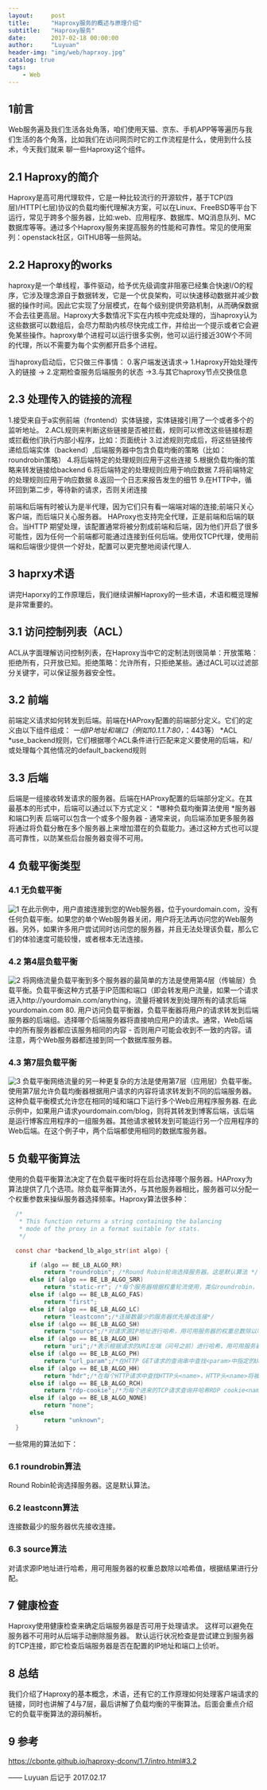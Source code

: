 ```yaml
---
layout:     post
title:      "Haproxy服务的概述与原理介绍"
subtitle:   "Haproxy服务"
date:       2017-02-18 00:00:00
author:     "Luyuan"
header-img: "img/web/haprxoy.jpg"
catalog: true
tags:
    - Web
---
```



## 1前言
Web服务遍及我们生活各处角落，咱们使用天猫、京东、手机APP等等遍历与我们生活的各个角落，比如我们在访问网页时它的工作流程是什么，使用到什么技术，今天我们就来
聊一些Haproxy这个组件。

## 2.1 Haproxy的简介
Haproxy是高可用代理软件，它是一种比较流行的开源软件，基于TCP(四层)/HTTP(七层)协议的负载均衡代理解决方案，可以在Linux、FreeBSD等平台下运行，常见于跨多个服务器，比如:web、应用程序、数据库、MQ消息队列、MC数据库等等。通过多个Haproxy服务来提高服务的性能和可靠性。常见的使用案列：openstack社区，GITHUB等一些网站。
## 2.2 Haproxy的works
haproxy是一个单线程，事件驱动，给予优先级调度非阻塞已经集合快速I/O的程序，它涉及理念源自于数据转发，它是一个优良架构，可以快速移动数据并减少数据的操作时间。因此它实现了分层模式，在每个级别提供旁路机制，从而确保数据不会去往更高层。Haproxy大多数情况下实在内核中完成处理的，当haproxy认为这些数据可以数组后，会尽力帮助内核尽快完成工作，并给出一个提示或者它会避免某些操作。haproxy单个进程可以运行很多实例，他可以运行接近30W个不同的代理，所以不需要为每个实例都开启多个进程。

当haproxy启动后，它只做三件事情：
0.客户端发送请求-> 1.Haproxy开始处理传入的链接 -> 2.定期检查服务后端服务的状态 ->3.与其它haproxy节点交换信息

## 2.3 处理传入的链接的流程
1.接受来自于a实例前端（frontend）实体链接，实体链接引用了一个或者多个的监听地址。
2.ACL规则来判断这些链接是否被拦截，规则可以修改这些链接标题或拦截他们执行内部小程序，比如：页面统计
3.过滤规则完成后，将这些链接传递给后端实体（backend）,后端服务器中包含负载均衡的策略（比如：roundrobin策略）
4.将后端特定的处理规则应用于这些连接
5.根据负载均衡的策略来转发链接给backend
6.将后端特定的处理规则应用于响应数据
7.将前端特定的处理规则应用于响应数据
8.返回一个日志来报告发生的细节
9.在HTTP中，循环回到第二步，等待新的请求，否则关闭连接

前端和后端有时被认为是半代理，因为它们只有看一端端对端的连接;前端只关心客户端，而后端只关心服务器。 HAProxy也支持完全代理，正是前端和后端的联合。当HTTP
期望处理，该配置通常将被分割成前端和后端，因为他们开启了很多可能性，因为任何一个前端都可能通过连接到任何后端。使用仅TCP代理，使用前端和后端很少提供一个好处，配置可以更完整地阅读代理人.

## 3 haprxy术语
讲完Haporxy的工作原理后，我们继续讲解Haproxy的一些术语，术语和概览理解是非常重要的。
## 3.1 访问控制列表（ACL）
ACL从字面理解访问控制列表，在Haproxy当中它的定制法则很简单：开放策略：拒绝所有，只开放已知。拒绝策略：允许所有，只拒绝某些。通过ACL可以过滤部分关键字，可以保证服务器安全性。
## 3.2 前端
前端定义请求如何转发到后端。前端在HAProxy配置的前端部分定义。它们的定义由以下组件组成：
*一组IP地址和端口（例如10.1.1.7:80，*：443等）
*ACL
*use_backend规则，它们根据哪个ACL条件进行匹配来定义要使用的后端，和/或处理每个其他情况的default_backend规则
## 3.3 后端
后端是一组接收转发请求的服务器。后端在HAProxy配置的后端部分定义。在其最基本的形式中，后端可以通过以下方式定义：
*哪种负载均衡算法使用
*服务器和端口列表
后端可以包含一个或多个服务器 - 通常来说，向后端添加更多服务器将通过将负载分散在多个服务器上来增加潜在的负载能力。通过这种方式也可以提高可靠性，以防某些后台服务器变得不可用。

## 4 负载平衡类型
### 4.1 无负载平衡
![1](/img/web/web_server.png)
在此示例中，用户直接连接到您的Web服务器，位于yourdomain.com，没有任何负载平衡。如果您的单个Web服务器关闭，用户将无法再访问您的Web服务器。另外，如果许多用户尝试同时访问您的服务器，并且无法处理该负载，那么它们的体验速度可能较慢，或者根本无法连接。
### 4.2 第4层负载平衡
![2](/img/web/layer_4_load_balancing.png)
将网络流量负载平衡到多个服务器的最简单的方法是使用第4层（传输层）负载平衡。负载平衡这种方式基于IP范围和端口（即会转发用户流量，如果一个请求进入http://yourdomain.com/anything，流量将被转发到处理所有的请求后端yourdomain.com 80.
用户访问负载平衡器，负载平衡器将用户的请求转发到后端服务器的后端组。选择哪个后端服务器将直接响应用户的请求。通常，Web后端中的所有服务器都应该服务相同的内容 - 否则用户可能会收到不一致的内容。请注意，两个Web服务器都连接到同一个数据库服务器。
### 4.3 第7层负载平衡
![3](/img/web/layer_7_load_balancing.png)
负载平衡网络流量的另一种更复杂的方法是使用第7层（应用层）负载平衡。使用第7层允许负载均衡器根据用户请求的内容将请求转发到不同的后端服务器。这种负载平衡模式允许您在相同的域和端口下运行多个Web应用程序服务器.
在此示例中，如果用户请求yourdomain.com/blog，则将其转发到博客后端，该后端是运行博客应用程序的一组服务器。其他请求被转发到可能运行另一个应用程序的Web后端。在这个例子中，两个后端都使用相同的数据库服务器。
## 5 负载平衡算法
使用的负载平衡算法决定了在负载平衡时将在后台选择哪个服务器。HAProxy为算法提供了几个选项。除负载平衡算法外，与其他服务器相比，服务器可以分配一个权重参数来操纵服务器选择频率。Haproxy算法很多种：
```c
  /*
   * This function returns a string containing the balancing
   * mode of the proxy in a format suitable for stats.
   */

  const char *backend_lb_algo_str(int algo) {

      if (algo == BE_LB_ALGO_RR)
          return "roundrobin"; /*Round Robin轮询选择服务器。这是默认算法 */
      else if (algo == BE_LB_ALGO_SRR)
          return "static-rr"; /*每个服务器根据权重轮流使用，类似roundrobin，但它是静态的，意味着运行时修改权限是无效的。另外，它对服务器的数量没有限制*/
      else if (algo == BE_LB_ALGO_FAS)
          return "first";
      else if (algo == BE_LB_ALGO_LC)
          return "leastconn";/*连接数最少的服务器优先接收连接*/
      else if (algo == BE_LB_ALGO_SH)
          return "source";/*对请求源IP地址进行哈希，用可用服务器的权重总数除以哈希值，根据结果进行分配*/
      else if (algo == BE_LB_ALGO_UH)
          return "uri";/*表示根据请求的URI左端（问号之前）进行哈希，用可用服务器的权重总数除以哈希值，根据结果进行分配*/
      else if (algo == BE_LB_ALGO_PH)
          return "url_param";/*在HTTP GET请求的查询串中查找<param>中指定的URL参数，基本上可以锁定使用特制的URL到特定的负载均衡器节点的要求*/
      else if (algo == BE_LB_ALGO_HH)
          return "hdr";/*在每个HTTP请求中查找HTTP头<name>，HTTP头<name>将被看作在每个HTTP请求，并针对特定的节点*/
      else if (algo == BE_LB_ALGO_RCH)
          return "rdp-cookie";/*为每个进来的TCP请求查询并哈希RDP cookie<name>*/
      else if (algo == BE_LB_ALGO_NONE)
          return "none";
      else
          return "unknown";
  }
```
一些常用的算法如下：

### 6.1 roundrobin算法
Round Robin轮询选择服务器。这是默认算法。

### 6.2 leastconn算法
连接数最少的服务器优先接收连接。

### 6.3 source算法
对请求源IP地址进行哈希，用可用服务器的权重总数除以哈希值，根据结果进行分配。

## 7 健康检查
Haproxy使用健康检查来确定后端服务器是否可用于处理请求。 这样可以避免在服务器不可用时从后端手动删除服务器。 默认运行状况检查是尝试建立到服务器的TCP连接，即它检查后端服务器是否在配置的IP地址和端口上侦听。

## 8 总结
我们介绍了Haproxy的基本概念，术语，还有它的工作原理如何处理客户端请求的链接，同时也讲解了4与7层，最后讲解了负载均衡的平衡算法。后面会重点介绍它的负载平衡算法的源码解析。

## 9 参考
https://cbonte.github.io/haproxy-dconv/1.7/intro.html#3.2


—— Luyuan 后记于 2017.02.17
